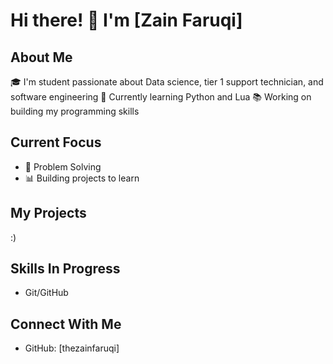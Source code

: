 # Hi there! 👋 I'm [Zain Faruqi]

## About Me
🎓 I'm student passionate about Data science, tier 1 support technician, and software engineering
🌱 Currently learning Python and Lua 
📚 Working on building my programming skills

## Current Focus
- 🔧 Problem Solving
- 📊 Building projects to learn

## My Projects
:)

## Skills In Progress
- Git/GitHub

## Connect With Me
- GitHub: [thezainfaruqi]
